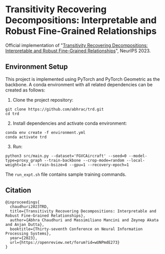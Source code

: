 # Transitivity Recovering Decompositions: Interpretable and Robust Fine-Grained Relationships
Official implementation of "[Transitivity Recovering Decompositions: Interpretable and Robust Fine-Grained Relationships](https://openreview.net/forum?id=wUNPmdE273)", NeurIPS 2023.

## Environment Setup

This project is implemented using PyTorch and PyTorch Geometric as the backbone. A conda environment with all related dependencies can be created as follows:
1. Clone the project repository:
```shell
git clone https://github.com/abhrac/trd.git
cd trd
```
2. Install dependencies and activate conda environment:
```shell
conda env create -f environment.yml
conda activate trd
```
3. Run:
```shell
python3 src/main.py --dataset='FGVCAircraft' --seed=0 --model-type=proxy_graph --train-backbone --crop-mode=random --local-weight=1e-4 --train-bsize=8 --gpu=1 --recovery-epoch=1
```
The `run_expt.sh` file contains sample training commands.

## Citation
```
@inproceedings{
  chaudhuri2023TRD,
  title={Transitivity Recovering Decompositions: Interpretable and Robust Fine-Grained Relationships},
  author={Abhra Chaudhuri and Massimiliano Mancini and Zeynep Akata and Anjan Dutta},
  booktitle={Thirty-seventh Conference on Neural Information Processing Systems},
  year={2023},
  url={https://openreview.net/forum?id=wUNPmdE273}
}
```
